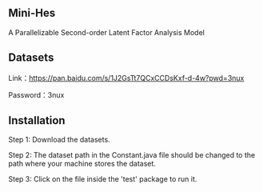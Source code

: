 ## Mini-Hes
A Parallelizable Second-order Latent Factor Analysis Model

## Datasets
Link：https://pan.baidu.com/s/1J2GsTt7QCxCCDsKxf-d-4w?pwd=3nux 

Password：3nux 

## Installation
Step 1: Download the datasets.

Step 2: The dataset path in the Constant.java file should be changed to the path where your machine stores the dataset.

Step 3: Click on the file inside the 'test' package to run it.
